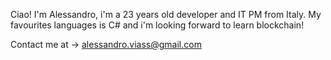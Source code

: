 Ciao! 
I'm Alessandro, i'm a 23 years old developer and IT PM from Italy.
My favourites languages is C#
and i'm looking forward to learn blockchain!

Contact me at -> alessandro.viass@gmail.com

<!---
--->
